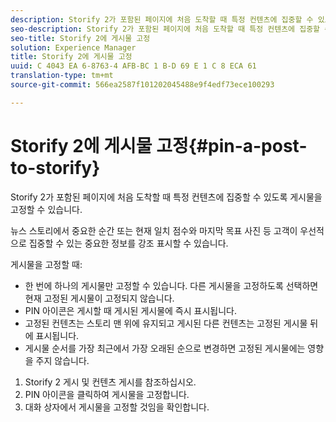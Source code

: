 ```yaml
---
description: Storify 2가 포함된 페이지에 처음 도착할 때 특정 컨텐츠에 집중할 수 있도록 게시물을 고정할 수 있습니다.
seo-description: Storify 2가 포함된 페이지에 처음 도착할 때 특정 컨텐츠에 집중할 수 있도록 게시물을 고정할 수 있습니다.
seo-title: Storify 2에 게시물 고정
solution: Experience Manager
title: Storify 2에 게시물 고정
uuid: C 4043 EA 6-8763-4 AFB-BC 1 B-D 69 E 1 C 8 ECA 61
translation-type: tm+mt
source-git-commit: 566ea2587f101202045488e9f4edf73ece100293

---
```



# Storify 2에 게시물 고정{#pin-a-post-to-storify}

Storify 2가 포함된 페이지에 처음 도착할 때 특정 컨텐츠에 집중할 수 있도록 게시물을 고정할 수 있습니다.

뉴스 스토리에서 중요한 순간 또는 현재 일치 점수와 마지막 목표 사진 등 고객이 우선적으로 집중할 수 있는 중요한 정보를 강조 표시할 수 있습니다.

게시물을 고정할 때:

* 한 번에 하나의 게시물만 고정할 수 있습니다. 다른 게시물을 고정하도록 선택하면 현재 고정된 게시물이 고정되지 않습니다.
* PIN 아이콘은 게시할 때 게시된 게시물에 즉시 표시됩니다.
* 고정된 컨텐츠는 스토리 맨 위에 유지되고 게시된 다른 컨텐츠는 고정된 게시물 뒤에 표시됩니다.
* 게시물 순서를 가장 최근에서 가장 오래된 순으로 변경하면 고정된 게시물에는 영향을 주지 않습니다.

1. Storify 2 게시 및 컨텐츠 게시를 참조하십시오.
1. PIN 아이콘을 클릭하여 게시물을 고정합니다.
1. 대화 상자에서 게시물을 고정할 것임을 확인합니다.
